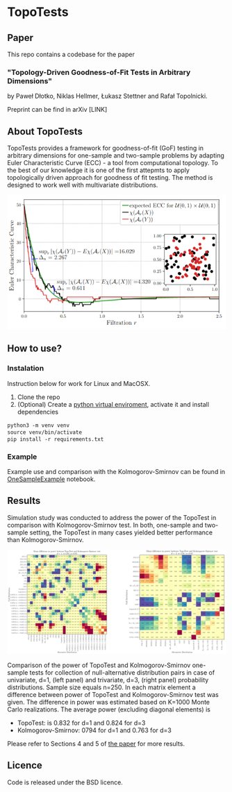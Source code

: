 # TopoTests

## Paper
This repo contains a codebase for the paper 

### "Topology-Driven Goodness-of-Fit Tests in Arbitrary Dimensions" 

by Paweł Dłotko, Niklas Hellmer, Łukasz Stettner and Rafał Topolnicki. 

Preprint can be find in arXiv [LINK]

## About TopoTests
TopoTests provides a framework for goodness-of-fit (GoF) testing in arbitrary dimensions for one-sample and two-sample problems by adapting Euler Characteristic Curve (ECC) - a tool from computational topology. To the best of our knowledge it is one of the first
attepmts to apply topologically driven approach for goodness of fit testing.
The method is designed to work well with multivariate distributions. 

<img src="images/ecc_example.png" width="800">

## How to use?

### Instalation
Instruction below for work for Linux and MacOSX.

1. Clone the repo
2. (Optional) Create a [python virtual enviroment](https://docs.python.org/3/library/venv.html), activate it and install dependencies
```
python3 -m venv venv
source venv/bin/activate
pip install -r requirements.txt
```

### Example
Example use and comparison with the Kolmogorov-Smirnov can be found in [OneSampleExample](OneSampleExample.ipynb) notebook.

## Results
Simulation study was conducted to address the power of the TopoTest in comparison with
Kolmogorov-Smirnov test. In both, one-sample and two-sample setting, the
TopoTest in many cases yielded better performance than Kolmogorov-Smirnov. 

<img src="images/differential_power.png" width="1000">

Comparison of the power of TopoTest and Kolmogorov-Smirnov one-sample tests for collection of null-alternative distribution pairs in case of univariate, d=1, (left panel) and trivariate, d=3, (right panel) probability distributions. Sample size equals n=250.
In each matrix element a difference between power of TopoTest and Kolmogorov-Smirnov test was given. 
The difference in power was estimated based on K=1000 Monte Carlo realizations. 
The average power (excluding diagonal elements) is

- TopoTest: is 0.832 for d=1 and 0.824 for d=3
- Kolmogorov-Smirnov: 0794 for d=1 and 0.763 for d=3

Please refer to Sections 4 and 5 of [the paper](https://arxiv.org/) for more results.

## Licence
Code is released under the BSD licence.


